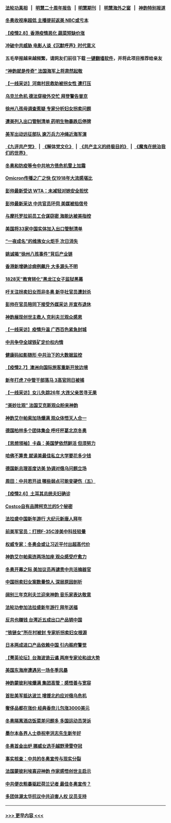 #### [法轮功真相](https://github.com/gfw-breaker/truth/blob/master/README.md?t=0) &nbsp;&nbsp;|&nbsp;&nbsp; [明慧二十周年报告](https://github.com/gfw-breaker/mh-reports/blob/master/README.md?t=0) &nbsp;&nbsp;|&nbsp;&nbsp;[明慧期刊](https://github.com/gfw-breaker/mh-qikan) &nbsp;&nbsp;|&nbsp;&nbsp; [明慧海外之窗](https://github.com/gfw-breaker/mh-news/blob/master/README.md?t=0) &nbsp;&nbsp;|&nbsp;&nbsp; [神韵特别报道](https://github.com/gfw-breaker/mh-news/blob/master/shenyun.md?t=0)
#### [冬奥收视率超低 主播提前返美 NBC或亏本](../pages/nf4514/n13563491.md?t=02090450) 
#### [【疫情2.8】香港疫情恶化 蔬菜短缺价涨](../pages/nf4514/n13562599.md?t=02090450) 
#### [冲破中共威胁 电影人谈《沉默呼声》时代意义](../pages/nf4514/n13562528.md?t=02090450) 
#### 五毛举报越来越频繁，请网友们前往下载 [一键翻墙软件](https://github.com/gfw-breaker/ssr-accounts)，并将此项目推荐给亲友
#### [“神韵就是传奇” 法国海军上将肃然起敬](../pages/nf4514/n13563300.md?t=02090450) 
#### [【一线采访】河南村民救助被拐女性 遭打压](../pages/nf4514/n13563256.md?t=02090450) 
#### [乌克兰危机 德法穿梭外交忙 拜登警告普京](../pages/nf4514/n13563088.md?t=02090450) 
#### [徐州八孩母调查惹疑 专家分析妇女拐卖问题](../pages/nf4514/n13562102.md?t=02090450) 
#### [遭美列入出口管制清单 药明生物暴跌后停牌](../pages/nf4514/n13562604.md?t=02090450) 
#### [美军出动远征部队 逾万兵力冲绳近海军演](../pages/nf4514/n13562325.md?t=02090450) 
#### [《九评共产党》](https://github.com/begood0513/9ping.md/blob/master/README.md) &nbsp;|&nbsp; [《解体党文化》](../../../../jtdwh.md/blob/master/README.md)  &nbsp;|&nbsp; [《共产主义的终极目的》](../../../../gczydzjmd.md/blob/master/README.md) &nbsp;|&nbsp; [《魔鬼在统治我们的世界》](../../../../mgztzwmdsj.md/blob/master/README.md) 
#### [冬奥和防疫等令中共地方债危机雪上加霜](../pages/nf4514/n13561527.md?t=02090450) 
#### [Omicron传播之广之快 仅1918年大流感堪比](../pages/nf4514/n13561260.md?t=02090450) 
#### [彭帅最新受访 WTA：未减轻对她安全担忧](../pages/nf4514/n13561444.md?t=02090450) 
#### [彭帅最新采访 中共官员环伺 美媒被掐信号](../pages/nf4514/n13561368.md?t=02090450) 
#### [与摩托罗拉前员工合谋窃密 海能达被美指控](../pages/nf4514/n13561333.md?t=02090450) 
#### [美国将33家中国实体加入出口管制清单](../pages/nf4514/n13561089.md?t=02090450) 
#### [“一夜成名”的维族女火炬手 次日消失](../pages/nf4514/n13561199.md?t=02090450) 
#### [姚诚揭“徐州八孩事件”背后产业链](../pages/nf4514/n13559953.md?t=02090450) 
#### [香港新增确诊病例飙升 大多源头不明](../pages/nf4514/n13560899.md?t=02090450) 
#### [1828天“教育转化”黑龙江女子监狱黑幕](../pages/nf4514/n13536804.md?t=02090450) 
#### [吁关注拐卖妇女而非冬奥 新华社官员遭封杀](../pages/nf4514/n13560730.md?t=02090450) 
#### [彭帅在官员陪同下接受外媒采访 并宣布退休](../pages/nf4514/n13559733.md?t=02090450) 
#### [神韵展现创世主救人 克利夫兰观众感恩](../pages/nf4514/n13560685.md?t=02090450) 
#### [【一线采访】疫情升温 广西百色紧急封城](../pages/nf4514/n13560185.md?t=02090450) 
#### [中共争夺全球铁矿定价权内情](../pages/nf4514/n13561046.md?t=02090450) 
#### [健康码如影随形 中共治下的大数据监控](../pages/nf4514/n13561006.md?t=02090450) 
#### [【疫情2.7】澳洲向国际旅客重新开放边境](../pages/nf4514/n13560331.md?t=02090450) 
#### [新年打虎 7中管干部落马 3高官同日被捕](../pages/nf4514/n13560915.md?t=02090450) 
#### [【一线采访】女儿失踪26年 大连父亲苦寻无果](../pages/nf4514/n13558137.md?t=02090450) 
#### [“美妙壮观” 法国艾克斯观众盼来神韵](../pages/nf4514/n13560029.md?t=02090450) 
#### [神韵艾尔帕索加场爆满 观众体悟天人合一](../pages/nf4514/n13559984.md?t=02090450) 
#### [德国柏林多个团体集会 呼吁杯葛北京冬奥](../pages/nf4514/n13559346.md?t=02090450) 
#### [【思想领袖】卡森：美国梦依然鲜活 但须努力](../pages/nf4514/n13521038.md?t=02090450) 
#### [哈佛不算贵 就读美最佳私立大学要花多少钱](../pages/nf4514/n13525350.md?t=02090450) 
#### [德国新总理首度访美 协调对俄乌问题立场](../pages/nf4514/n13559032.md?t=02090450) 
#### [周田：中共若开战 哪些弱点可能变硬伤（五）](../pages/nf4514/n13558878.md?t=02090450) 
#### [【疫情2.6】土耳其总统夫妇确诊](../pages/nf4514/n13558296.md?t=02090450) 
#### [Costco自有品牌柯克兰的5个秘密](../pages/nf4514/n13554593.md?t=02090450) 
#### [法拉盛中国新年游行 大纪元新唐人拜年](../pages/nf4514/n13557847.md?t=02090450) 
#### [前美军官员：打捞F-35C涉美中科技较量](../pages/nf4514/n13558191.md?t=02090450) 
#### [权威专家：冬奥会或让习近平付出超高代价](../pages/nf4514/n13556047.md?t=02090450) 
#### [神韵艾尔帕索连两场加座 观众感受疗愈力](../pages/nf4514/n13558382.md?t=02090450) 
#### [冬奥开幕之际 美加议员再谴责中共活摘器官](../pages/nf4514/n13557724.md?t=02090450) 
#### [中国拐卖妇女案数量惊人 深层原因剖析](../pages/nf4514/n13558230.md?t=02090450) 
#### [阔别三年克利夫兰迎来神韵 音乐家表达敬意](../pages/nf4514/n13558103.md?t=02090450) 
#### [法轮功参加法拉盛新年游行 拜年送福](../pages/nf4514/n13557363.md?t=02090450) 
#### [反共也赚钱 台湾近五成出口产品销中国](../pages/nf4514/n13558140.md?t=02090450) 
#### [“铁链女”所在村被封 专家析拐卖妇女根源](../pages/nf4514/n13557973.md?t=02090450) 
#### [日本两成进口产品依赖中国 引内阁府警觉](../pages/nf4514/n13558047.md?t=02090450) 
#### [【菁英论坛】台海波诡云谲 两岸专家论和战大势](../pages/nf4514/n13557538.md?t=02090450) 
#### [美国东海岸遭遇另一场冬季风暴](../pages/nf4514/n13557417.md?t=02090450) 
#### [神韵蒙彼利埃爆满 集团高管：感悟善与宽容](../pages/nf4514/n13557430.md?t=02090450) 
#### [首批美军抵达波兰 增援北约应对俄乌危机](../pages/nf4514/n13557381.md?t=02090450) 
#### [奢侈品都在涨价 经典香奈儿包涨3000美元](../pages/nf4514/n13557220.md?t=02090450) 
#### [冬奥隔离酒店饭菜差问题多 多国运动员哭诉](../pages/nf4514/n13557217.md?t=02090450) 
#### [墨尔本各界人士恭祝李洪志先生新年好](../pages/nf4514/n13556164.md?t=02090450) 
#### [冬奥首金出炉 挪威女选手越野滑雪夺冠](../pages/nf4514/n13556965.md?t=02090450) 
#### [事实核查：中共的冬奥宣传与现实分裂](../pages/nf4514/n13556608.md?t=02090450) 
#### [法国蒙彼利埃喜迎神韵 作家感悟创世主启示](../pages/nf4514/n13556715.md?t=02090450) 
#### [中共便衣粗暴驱赶荷兰记者 最佳冬奥宣传？](../pages/nf4514/n13556595.md?t=02090450) 
#### [多团体渥太华抗议中共迫害人权 议员支持](../pages/nf4514/n13556028.md?t=02090450) 

----
#### [ >>> 更早内容 <<< ](../indexes/nf4514-earlier.md)
